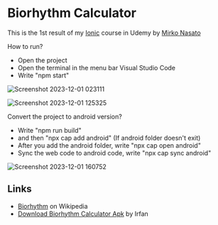# Biorhythm Calculator

This is the 1st result of my [Ionic](https://ionicframework.com) course in Udemy by [Mirko Nasato](https://www.udemy.com/user/mirkonasato/)

How to run?
 * Open the project
 * Open the terminal in the menu bar Visual Studio Code
 * Write "npm start"

![Screenshot 2023-12-01 023111](https://github.com/irfan7o/biorhythm-calculator/assets/73951075/75282a83-5e01-4c10-82d6-43438ac5cee5)

![Screenshot 2023-12-01 125325](https://github.com/irfan7o/biorhythm-calculator/assets/73951075/42d2fdf6-bdad-4a6a-ba7b-9ebaaffc3c60)

Convert the project to android version?
 * Write "npm run build"
 * and then "npx cap add android" (If android folder doesn't exit)
 * After you add the android folder, write "npx cap open android"
 * Sync the web code to android code, write "npx cap sync android"

![Screenshot 2023-12-01 160752](https://github.com/irfan7o/biorhythm-calculator/assets/73951075/84f1e6fd-208c-4428-a6fe-a5b53c5b3800)


## Links

 * [Biorhythm](https://en.wikipedia.org/wiki/Biorhythm_(pseudoscience)) on Wikipedia
 * [Download Biorhythm Calculator Apk](https://www.mediafire.com/file/tu67cn5hl8htwou/Biorhythm_Calculator.apk/file) by Irfan
